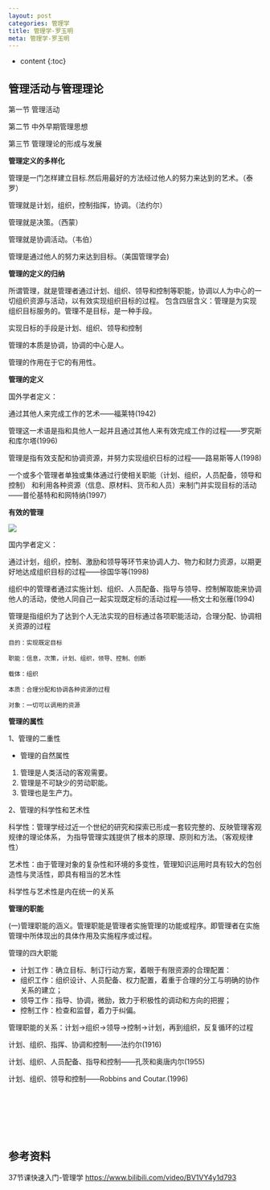 ```yaml
---
layout: post
categories: 管理学
title: 管理学-罗玉明
meta: 管理学-罗玉明
---
```

* content
{:toc}

## 管理活动与管理理论

第一节     管理活动

第二节     中外早期管理思想

第三节     管理理论的形成与发展

**管理定义的多样化**

管理是一门怎样建立目标.然后用最好的方法经过他人的努力来达到的艺术。（泰罗）

管理就是计划，组织，控制指挥，协调。（法约尔）

管理就是决策。（西蒙）

管理就是协调活动。（韦伯）

管理是通过他人的努力来达到目标。（美国管理学会)

**管理的定义的归纳**

所谓管理，就是管理者通过计划、组织、领导和控制等职能，协调以人为中心的一切组织资源与活动，以有效实现组织目标的过程。
包含四层含义：管理是为实现组织目标服务的。管理不是目标，是一种手段。

实现日标的手段是计划、组织、领导和控制

管理的本质是协调，协调的中心是人。

管理的作用在于它的有用性。

**管理的定义**

国外学者定义：

通过其他人来完成工作的艺术——福莱特(1942)

管理这一术语是指和具他人一起并且通过其他人来有效完成工作的过程——罗究斯和库尔塔(1996)

管理是指有效支配和协调资源，并努力实现组织日标的过程——路易斯等人(1998)

一个或多个管理者单独或集体通过行使相关职能（计划、组织，人员配备，领导和控制）
和利用各种资源（信息、原材料、货币和人员）来制门并实现目标的活动——普伦基特和和网特纳(1997）

**有效的管理**

![]({{site.baseurl}}/images/20230408/20230408153413.png)

国内学者定义：

通过计划，组织，控制、激励和领导等环节来协调人力、物力和财力资源，以期更好地达成组织目标的过程——徐国华等(1998)

组织中的管理者通过实施计划、组织、人员配备、指导与领导、控制解取能来协调他人的活动，使他人同自己一起实现既定标的活动过程——杨文士和张雁(1994)

管理是指组织为了达到个人无法实现的目标通过各项职能活动，合理分配、协调相关资源的过程

    目的：实现既定目标
    
    职能：信息，次策，计划、组织，领导、控制、创断
    
    载体：组织
    
    本质：合理分配和协调各种资源的过程
    
    对象：一切可以调用的资源

**管理的属性**

1、管理的二重性

* 管理的自然属性
1. 管理是人类活动的客观需要。
2. 管理是不可缺少的劳动职能。
3. 管理也是生产力。

2、管理的科学性和艺术性

科学性：管理学经过近一个世纪的研究和探索已形成一套较完整的、反映管理客观规律的理论体系，
为指导管理实践提供了根本的原理、原则和方法。（客观规律性）

艺术性：由于管理对象的复杂性和环境的多变性，管理知识运用时具有较大的包创造性与灵活性，即具有相当的艺木性

科学性与艺术性是内在统一的关系

**管理的职能**

(一)管理职能的涵义。管理职能是管理者实施管理的功能或程序。即管理者在实施管理中所体现出的具体作用及实施程序或过程。

管理的四大职能
* 计划工作：确立目标、制订行动方案，着眼于有限资源的合理配置：
* 组织工作：组织设计、人员配备、权力配置，着重于合理的分工与明确的协作关系的建立；
* 领导工作：指导、协调，微励，致力于积极性的调动和方向的把握；
* 控制工作：检查和监督，着力于纠偏。

管理职能的关系：计划->组织->领导->控制->计划，再到组织，反复循环的过程

计划、组织、指挥、协调和控制——法约尔(1916)

计划、组织、人员配备、指导和控制——孔茨和奥唐内尔(1955)

计划、组织、领导和控制——Robbins and Coutar.(1996)











<br/><br/><br/><br/><br/>
## 参考资料

37节课快速入门-管理学 <https://www.bilibili.com/video/BV1VY4y1d793>




